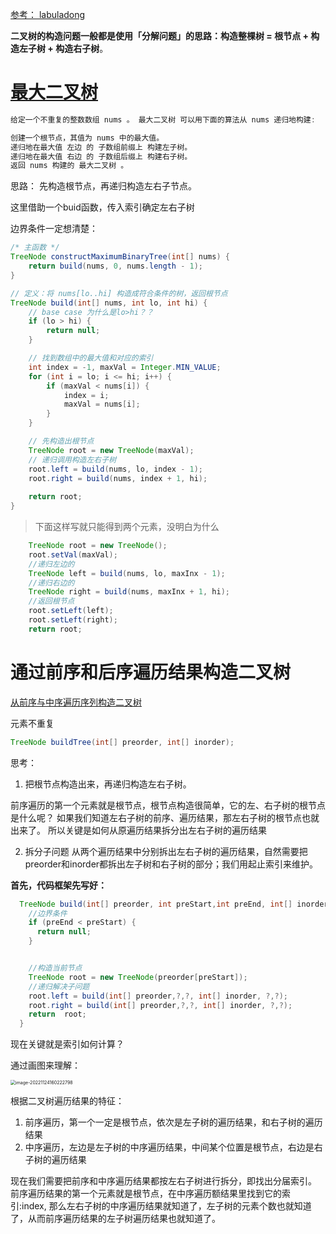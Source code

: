 [参考： labuladong](https://labuladong.github.io/algo/2/21/38/)

**二叉树的构造问题一般都是使用「分解问题」的思路：构造整棵树 = 根节点 + 构造左子树 + 构造右子树**。

# [最大二叉树](https://leetcode.cn/problems/maximum-binary-tree/)

```java
给定一个不重复的整数数组 nums 。 最大二叉树 可以用下面的算法从 nums 递归地构建:

创建一个根节点，其值为 nums 中的最大值。
递归地在最大值 左边 的 子数组前缀上 构建左子树。
递归地在最大值 右边 的 子数组后缀上 构建右子树。
返回 nums 构建的 最大二叉树 。
```



思路： 先构造根节点，再递归构造左右子节点。

这里借助一个buid函数，传入索引确定左右子树

边界条件一定想清楚： 

```java
/* 主函数 */
TreeNode constructMaximumBinaryTree(int[] nums) {
    return build(nums, 0, nums.length - 1);
}

// 定义：将 nums[lo..hi] 构造成符合条件的树，返回根节点
TreeNode build(int[] nums, int lo, int hi) {
    // base case 为什么是lo>hi？？
    if (lo > hi) {
        return null;
    }

    // 找到数组中的最大值和对应的索引
    int index = -1, maxVal = Integer.MIN_VALUE;
    for (int i = lo; i <= hi; i++) {
        if (maxVal < nums[i]) {
            index = i;
            maxVal = nums[i];
        }
    }

    // 先构造出根节点
    TreeNode root = new TreeNode(maxVal);
    // 递归调用构造左右子树
    root.left = build(nums, lo, index - 1);
    root.right = build(nums, index + 1, hi);
    
    return root;
}

```

> 下面这样写就只能得到两个元素，没明白为什么

```java
    TreeNode root = new TreeNode();
    root.setVal(maxVal);
    //递归左边的
    TreeNode left = build(nums, lo, maxInx - 1);
    //递归右边的
    TreeNode right = build(nums, maxInx + 1, hi);
    //返回根节点
    root.setLeft(left);
    root.setLeft(right);
    return root;
```

# 通过前序和后序遍历结果构造二叉树

[从前序与中序遍历序列构造二叉树](https://leetcode.cn/problems/construct-binary-tree-from-preorder-and-inorder-traversal/)

元素不重复

```java
TreeNode buildTree(int[] preorder, int[] inorder);
```

思考：

1. 把根节点构造出来，再递归构造左右子树。

前序遍历的第一个元素就是根节点，根节点构造很简单，它的左、右子树的根节点是什么呢？ 如果我们知道左右子树的前序、遍历结果，那左右子树的根节点也就出来了。 所以关键是如何从原遍历结果拆分出左右子树的遍历结果

2. 拆分子问题
   从两个遍历结果中分别拆出左右子树的遍历结果，自然需要把preorder和inorder都拆出左子树和右子树的部分；我们用起止索引来维护。

**首先，代码框架先写好：**

```java
  TreeNode build(int[] preorder, int preStart,int preEnd, int[] inorder,int inStart,int inEnd) {
    //边界条件
    if (preEnd < preStart) {
      return null;
    }


    //构造当前节点
    TreeNode root = new TreeNode(preorder[preStart]);
    //递归解决子问题
    root.left = build(int[] preorder,?,?, int[] inorder, ?,?);
    root.right = build(int[] preorder,?,?, int[] inorder, ?,?);
    return  root;
  }
```

现在关键就是索引如何计算？ 

 通过画图来理解：

<img src="https://piggo-picture.oss-cn-hangzhou.aliyuncs.com/image-20221124160222798.png" alt="image-20221124160222798" style="zoom:50%;" />

根据二叉树遍历结果的特征：

1. 前序遍历，第一个一定是根节点，依次是左子树的遍历结果，和右子树的遍历结果
2. 中序遍历，左边是左子树的中序遍历结果，中间某个位置是根节点，右边是右子树的遍历结果

现在我们需要把前序和中序遍历结果都按左右子树进行拆分，即找出分届索引。   前序遍历结果的第一个元素就是根节点，在中序遍历额结果里找到它的索引:index, 那么左右子树的中序遍历结果就知道了，左子树的元素个数也就知道了，从而前序遍历结果的左子树遍历结果也就知道了。

